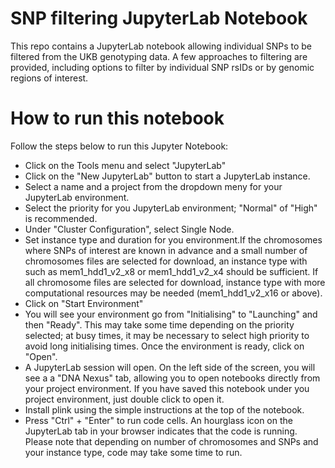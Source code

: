# SNP filtering JupyterLab Notebook

This repo contains a JupyterLab notebook allowing individual SNPs to be filtered from the UKB genotyping data.  A few approaches to filtering are provided, including options to filter by individual SNP rsIDs or by genomic regions of interest.



# How to run this notebook
Follow the steps below to run this Jupyter Notebook:

* Click on the Tools menu and select "JupyterLab"
* Click on the "New JupyterLab" button to start a JupyterLab instance.
* Select a name and a project from the dropdown meny for your JupyterLab environment.
* Select the priority for you JupyterLab environment; "Normal" of "High" is recommended.
* Under "Cluster Configuration", select Single Node.
* Set instance type and duration for you environment.If the chromosomes where SNPs of interest are known in advance and a small number of chromosomes files are selected for download, an instance type with such as mem1_hdd1_v2_x8 or mem1_hdd1_v2_x4 should be sufficient. If all chromosome files are selected for download, instance type with more computational resources may be needed (mem1_hdd1_v2_x16 or above).
* Click on "Start Environment"
* You will see your environment go from "Initialising" to "Launching" and then "Ready". This may take some time depending on the priority selected; at busy times, it may be necessary to select high priority to avoid long initialising times. Once the environment is ready, click on "Open".
* A JupyterLab session will open. On the left side of the screen, you will see a a "DNA Nexus" tab, allowing you to open notebooks directly from your project environment. If you have saved this notebook under you project environment, just double click to open it.
* Install plink using the simple instructions at the top of the notebook.
* Press "Ctrl" + "Enter" to run code cells. An hourglass icon on the JupyterLab tab in your browser indicates that the code is running. Please note that depending on number of chromosomes and SNPs and your instance type, code may take some time to run.

